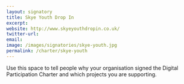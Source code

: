 ```yaml
---
layout: signatory
title: Skye Youth Drop In
excerpt: 
website: http://www.skyeyouthdropin.co.uk/
twitter-url: 
email: 
image: /images/signatories/skye-youth.jpg
permalink: /charter/skye-youth
---
```


Use this space to tell people why your organisation signed the Digital Participation Charter and which projects you are supporting.

